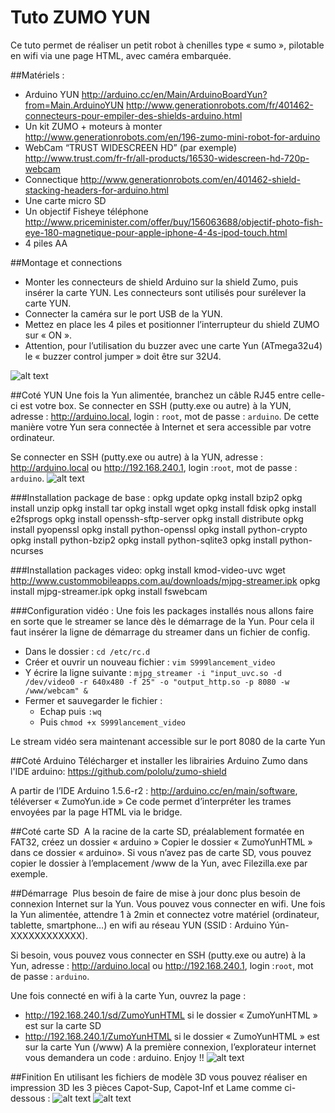 
# Tuto ZUMO YUN
Ce tuto permet de réaliser un petit robot à chenilles type « sumo », pilotable en wifi via une page HTML, avec caméra embarquée.

##Matériels :
- Arduino YUN
	<http://arduino.cc/en/Main/ArduinoBoardYun?from=Main.ArduinoYUN>
	<http://www.generationrobots.com/fr/401462-connecteurs-pour-empiler-des-shields-arduino.html>
- Un kit ZUMO + moteurs à monter
	<http://www.generationrobots.com/en/196-zumo-mini-robot-for-arduino>
- WebCam  “TRUST WIDESCREEN HD” (par exemple)
	<http://www.trust.com/fr-fr/all-products/16530-widescreen-hd-720p-webcam> 
- Connectique 
	<http://www.generationrobots.com/en/401462-shield-stacking-headers-for-arduino.html>
- Une carte micro SD
- Un objectif Fisheye téléphone
	<http://www.priceminister.com/offer/buy/156063688/objectif-photo-fish-eye-180-magnetique-pour-apple-iphone-4-4s-ipod-touch.html>
- 4 piles AA

##Montage et connections
- Monter les connecteurs de shield Arduino sur la shield Zumo, puis insérer la carte YUN. Les connecteurs sont utilisés pour surélever la carte YUN.
- Connecter la caméra sur le port USB de la YUN.
- Mettez en place les 4 piles et positionner l’interrupteur du shield ZUMO sur « ON ».
- Attention, pour l’utilisation du buzzer avec une carte Yun (ATmega32u4) le « buzzer control jumper » doit être sur 32U4.
 
![alt text](https://github.com/Rastafouille/ZumoYun/raw/master/galerie/ZumoYunv1.png)


##Coté YUN
Une fois la Yun alimentée, branchez un câble RJ45 entre celle-ci est votre box. Se connecter en SSH (putty.exe ou autre) à la YUN, adresse : <http://arduino.local>, login : `root`, mot de passe : `arduino`. De cette manière votre Yun sera connectée à Internet et sera accessible par votre ordinateur.

Se connecter en SSH (putty.exe ou autre) à la YUN, adresse : <http://arduino.local> ou <http://192.168.240.1>, login :`root`, mot de passe : `arduino`.
![alt text](https://github.com/Rastafouille/ZumoYun/raw/master/galerie/linino.png)

###Installation package de base :
	opkg update
	opkg install bzip2
	opkg install unzip
	opkg install tar
	opkg install wget
	opkg install fdisk
	opkg install e2fsprogs
	opkg install openssh-sftp-server
	opkg install distribute
	opkg install pyopenssl
	opkg install python-openssl
	opkg install python-crypto
	opkg install python-bzip2
	opkg install python-sqlite3
	opkg install python-ncurses

###Installation packages video:
	opkg install kmod-video-uvc
	wget  http://www.custommobileapps.com.au/downloads/mjpg-streamer.ipk
	opkg install mjpg-streamer.ipk
	opkg install fswebcam

###Configuration vidéo :
Une fois les packages installés nous allons faire en sorte que le streamer se lance dès le démarrage de la Yun. Pour cela il faut insérer la ligne de démarrage du streamer dans un fichier de config.
- Dans le dossier :
	`cd /etc/rc.d`
- Créer et ouvrir un nouveau fichier :
	`vim S999lancement_video` 
- Y écrire la ligne suivante :
	`mjpg_streamer -i "input_uvc.so -d /dev/video0 -r 640x480 -f 25" -o "output_http.so -p 8080 -w /www/webcam" &`
- Fermer et sauvegarder le fichier :
	- Echap puis `:wq`
	- Puis `chmod +x S999lancement_video`

Le stream vidéo sera maintenant accessible sur le port 8080 de la carte Yun

##Coté Arduino
Télécharger et installer les librairies Arduino Zumo dans l'IDE arduino: <https://github.com/pololu/zumo-shield>

A partir de l’IDE Arduino 1.5.6-r2 : <http://arduino.cc/en/main/software>, téléverser « ZumoYun.ide »
Ce code permet d’interpréter les trames envoyées par la page HTML via le bridge.

##Coté carte SD 
A la racine de la carte SD, préalablement formatée en FAT32, créez un dossier « arduino »
Copier le dossier « ZumoYunHTML » dans ce dossier « arduino».
Si vous n’avez pas de carte SD, vous pouvez copier le dossier à l’emplacement /www de la Yun, avec Filezilla.exe par exemple.

##Démarrage 
Plus besoin de faire de mise à jour donc plus besoin de connexion Internet sur la Yun. Vous pouvez vous connecter en wifi. Une fois la Yun alimentée, attendre 1 à 2min et connectez votre matériel (ordinateur, tablette, smartphone…) en wifi au réseau YUN (SSID : Arduino Yún-XXXXXXXXXXXX).

Si besoin, vous pouvez vous connecter en SSH (putty.exe ou autre) à la Yun, adresse : <http://arduino.local> ou <http://192.168.240.1>, login :`root`, mot de passe : `arduino`.

Une fois connecté en wifi à la carte Yun, ouvrez la page :
- <http://192.168.240.1/sd/ZumoYunHTML> si le dossier « ZumoYunHTML » est sur la carte SD
- <http://192.168.240.1/ZumoYunHTML> si le dossier « ZumoYunHTML » est sur la carte Yun (/www)
A la première connexion, l’explorateur internet vous demandera un code : arduino.
Enjoy !!
![alt text](https://github.com/Rastafouille/ZumoYun/raw/master/galerie/interfaceHTML.png)

##Finition
En utilisant les fichiers de modèle 3D vous pouvez réaliser en impression 3D les 3 pièces Capot-Sup, Capot-Inf et Lame comme ci-dessous :
![alt text](https://github.com/Rastafouille/ZumoYun/raw/master/galerie/vue3D.png)
![alt text](https://github.com/Rastafouille/ZumoYun/raw/master/galerie/photo.png)

